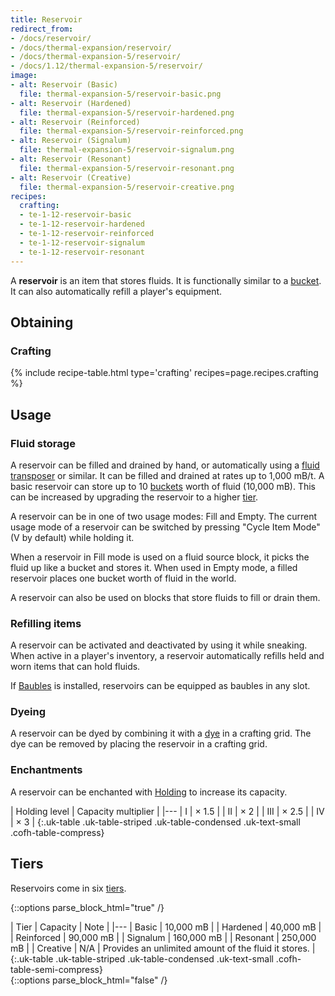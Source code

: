 ```yaml
---
title: Reservoir
redirect_from:
- /docs/reservoir/
- /docs/thermal-expansion/reservoir/
- /docs/thermal-expansion-5/reservoir/
- /docs/1.12/thermal-expansion-5/reservoir/
image:
- alt: Reservoir (Basic)
  file: thermal-expansion-5/reservoir-basic.png
- alt: Reservoir (Hardened)
  file: thermal-expansion-5/reservoir-hardened.png
- alt: Reservoir (Reinforced)
  file: thermal-expansion-5/reservoir-reinforced.png
- alt: Reservoir (Signalum)
  file: thermal-expansion-5/reservoir-signalum.png
- alt: Reservoir (Resonant)
  file: thermal-expansion-5/reservoir-resonant.png
- alt: Reservoir (Creative)
  file: thermal-expansion-5/reservoir-creative.png
recipes:
  crafting:
  - te-1-12-reservoir-basic
  - te-1-12-reservoir-hardened
  - te-1-12-reservoir-reinforced
  - te-1-12-reservoir-signalum
  - te-1-12-reservoir-resonant
---
```


A **reservoir** is an item that stores fluids. It is functionally similar to a
[bucket](https://minecraft.wiki/w/Bucket). It can also automatically
refill a player's equipment.


Obtaining
---------

### Crafting
{% include recipe-table.html type='crafting' recipes=page.recipes.crafting %}


Usage
-----

### Fluid storage
A reservoir can be filled and drained by hand, or automatically using a [fluid
transposer](../fluid-transposer/) or similar. It can be filled and drained at
rates up to 1,000 mB/t. A basic reservoir can store up to 10
[buckets](https://minecraft.wiki/w/Bucket) worth of fluid (10,000 mB).
This can be increased by upgrading the reservoir to a higher [tier](#tiers).

A reservoir can be in one of two usage modes: Fill and Empty. The current usage
mode of a reservoir can be switched by pressing "Cycle Item Mode" (V by default)
while holding it.

When a reservoir in Fill mode is used on a fluid source block, it picks the
fluid up like a bucket and stores it. When used in Empty mode, a filled
reservoir places one bucket worth of fluid in the world.

A reservoir can also be used on blocks that store fluids to fill or drain them.

### Refilling items
A reservoir can be activated and deactivated by using it while sneaking. When
active in a player's inventory, a reservoir automatically refills held and worn
items that can hold fluids.

If [Baubles](https://www.curseforge.com/minecraft/mc-mods/baubles) is installed,
reservoirs can be equipped as baubles in any slot.

### Dyeing
A reservoir can be dyed by combining it with a
[dye](https://minecraft.wiki/w/Dye) in a crafting grid. The dye can be
removed by placing the reservoir in a crafting grid.

### Enchantments
A reservoir can be enchanted with [Holding](../../cofh-core/holding/) to increase its
capacity.

| Holding level | Capacity multiplier |
|---
| I | × 1.5 |
| II | × 2 |
| III | × 2.5 |
| IV | × 3 |
{:.uk-table .uk-table-striped .uk-table-condensed .uk-text-small .cofh-table-compress}


Tiers
-----

Reservoirs come in six [tiers](../../thermal-foundation/tiers/).

{::options parse_block_html="true" /}
<div class="uk-overflow-container">
| Tier | Capacity | Note |
|---
| Basic | 10,000 mB |
| Hardened | 40,000 mB |
| Reinforced | 90,000 mB |
| Signalum | 160,000 mB |
| Resonant | 250,000 mB |
| Creative | N/A | Provides an unlimited amount of the fluid it stores. |
{:.uk-table .uk-table-striped .uk-table-condensed .uk-text-small .cofh-table-semi-compress}
</div>
{::options parse_block_html="false" /}
